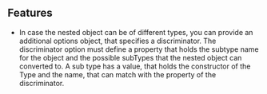 

## Features

- In case the nested object can be of different types, you can provide an additional options object, that specifies a discriminator. The discriminator option must define a property that holds the subtype name for the object and the possible subTypes that the nested object can converted to. A sub type has a value, that holds the constructor of the Type and the name, that can match with the property of the discriminator.